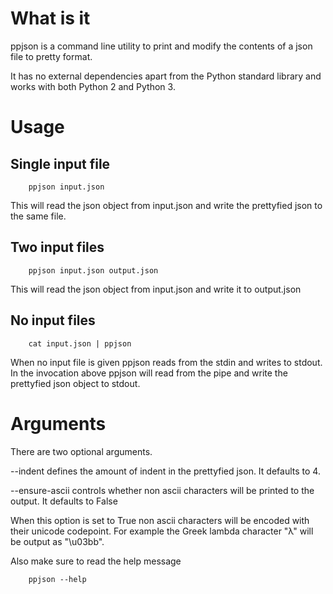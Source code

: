 # What is it

ppjson is a command line utility to print and modify the contents
of a json file to pretty format.

It has no external dependencies apart from the Python standard library
and works with both Python 2 and Python 3.

# Usage

## Single input file

        ppjson input.json

This will read the json object from input.json and write the prettyfied
json to the same file.

## Two input files
        
        ppjson input.json output.json

This will read the json object from input.json and write it to output.json

## No input files
        
        cat input.json | ppjson
    
When no input file is given ppjson reads from the stdin and writes to stdout.
In the invocation above ppjson will read from the pipe and write the
prettyfied json object to stdout.

# Arguments

There are two optional arguments.

--indent defines the amount of indent in the prettyfied json. It defaults to 4.

--ensure-ascii controls whether non ascii characters will be printed to the output. It defaults to False

When this option is set to True non ascii characters will be encoded with their unicode codepoint.
For example  the Greek lambda character "λ" will be output as "\u03bb".

Also make sure to read the help message

        ppjson --help

